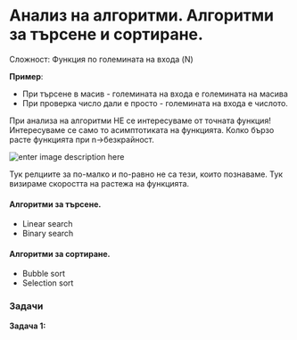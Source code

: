 

# Анализ на алгоритми. Алгоритми за търсене и сортиране.
Сложност: Функция по големината на входа (N)

**Пример**: 

 - При търсене в масив - големината на входа е големината на масива
 -  При проверка число дали е просто - големината на входа е числото.

При анализа на алгоритми НЕ се интересуваме от точната функция!
Интересуваме се само то асимптотиката на функцията.
Колко бързо расте функцията при n->безкрайност.

![enter image description here](https://i.ibb.co/TP0Xrz4/ff.png)

Тук релциите за по-малко и по-равно не са тези, които познаваме.
Тук визираме скоростта на растежа на функцията.

#### Алгоритми за търсене.

 - Linear search
 - Binary search
#### Алгоритми за сортиране.
 - Bubble sort
 - Selection sort




<h3>Задачи</h3>

**Задача 1:**
